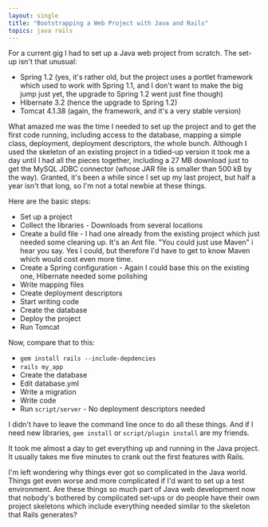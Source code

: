 ```yaml
---
layout: single
title: "Bootstrapping a Web Project with Java and Rails"
topics: java rails
---
```

For a current gig I had to set up a Java web project from scratch. The set-up isn't that unusual:
 * Spring 1.2 (yes, it's rather old, but the project uses a portlet framework which used to work with Spring 1.1, and I don't want to make the big jump just yet, the upgrade to Spring 1.2 went just fine though)
 * Hibernate 3.2 (hence the upgrade to Spring 1.2)
 * Tomcat 4.1.38 (again, the framework, and it's a very stable version)

What amazed me was the time I needed to set up the project and to get the first code running, including access to the database, mapping a simple class, deployment, deployment descriptors, the whole bunch. Although I used the skeleton of an existing project in a tidied-up version it took me a day until I had all the pieces together, including a 27 MB download just to get the MySQL JDBC connector (whose JAR file is smaller than 500 kB by the way). Granted, it's been a while since I set up my last project, but half a year isn't that long, so I'm not a total newbie at these things.

Here are the basic steps:
 * Set up a project
 * Collect the libraries - Downloads from several locations
 * Create a build file - I had one already from the existing project which just needed some cleaning up. It's an Ant file. "You could just use Maven" i hear you say. Yes I could, but therefore I'd have to get to know Maven which would cost even more time.
 * Create a Spring configuration - Again I could base this on the existing one, Hibernate needed some polishing
 * Write mapping files
 * Create deployment descriptors
 * Start writing code
 * Create the database
 * Deploy the project
 * Run Tomcat

Now, compare that to this:
 * `gem install rails --include-depdencies`
 * `rails my_app`
 * Create the database
 * Edit database.yml
 * Write a migration
 * Write code
 * Run `script/server` - No deployment descriptors needed

I didn't have to leave the command line once to do all these things. And if I need new libraries, `gem install` or `script/plugin install` are my friends.

It took me almost a day to get everything up and running in the Java project. It usually takes me five minutes to crank out the first features with Rails.

I'm left wondering why things ever got so complicated in the Java world. Things get even worse and more complicated if I'd want to set up a test environment. Are these things so much part of Java web development now that nobody's bothered by complicated set-ups or do people have their own project skeletons which include everything needed similar to the skeleton that Rails generates?